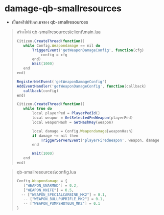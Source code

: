 # damage-qb-smallresources
- เป็นสคริปปรับดาเมจของ qb-smallresources

> สร้างไฟล์ qb-smallresources\client\main.lua
> ```js
> Citizen.CreateThread(function()
>    while Config.Weapondamage == nil do
>        TriggerEvent('getWeaponDamageConfig', function(cfg)
>            config = cfg
>        end)
>        Wait(1000) 
>    end
>end)
>
>RegisterNetEvent('getWeaponDamageConfig')
>AddEventHandler('getWeaponDamageConfig', function(callback)
>    callback(config)
>end)
>
>Citizen.CreateThread(function()
>    while true do
>        local playerPed = PlayerPedId()
>        local weapon = GetSelectedPedWeapon(playerPed)
>        local weaponHash = GetHashKey(weapon)
>
>        local damage = Config.Weapondamage[weaponHash]
>        if damage ~= nil then
>            TriggerServerEvent('playerFiredWeapon', weapon, damage)
>        end
>
>        Wait(1000)
>    end
>end)
>
> ```

> qb-smallresources\config.lua
> ```js
>Config.Weapondamage = { 
>    ["WEAPON_UNARMED"] = 0.2,
>    ["WEAPON_KNIFE"] = 0.5,
>   -- ["WEAPON_SPECIALCARBINE_MK2"] = 0.1,
>    -- ["WEAPON_BULLPUPRIFLE_MK2"] = 0.1,
>    -- ["WEAPON_PUMPSHOTGUN_MK2"] = 0.1
>}
>
> ```
